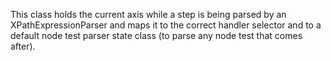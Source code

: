 This class holds the current axis while a step is being parsed by an XPathExpressionParser and maps it to the correct handler selector and to a default node test parser state class (to parse any node test that comes after).